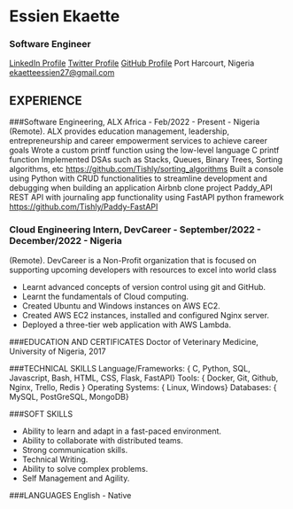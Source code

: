 # Essien Ekaette
### Software Engineer
[LinkedIn Profile](https://www.linkedin.com/in/ekaette-essien/)
[Twitter Profile](https://twitter.com/TinnieTweety)
[GitHub Profile](https://github.com/Tishly)
Port Harcourt, Nigeria
ekaetteessien27@gmail.com

## EXPERIENCE
###Software Engineering, ALX Africa - Feb/2022 - Present - Nigeria (Remote).
ALX provides education management, leadership, entrepreneurship and career empowerment services to
achieve career goals
 Wrote a custom printf function using the low-level language C
 printf function
 Implemented DSAs such as Stacks, Queues, Binary Trees, Sorting algorithms, etc
 https://github.com/Tishly/sorting_algorithms
 Built a console using Python with CRUD functionalities to streamline development and
debugging when building an application
 Airbnb clone project
 Paddy_API REST API with journaling app functionality using FastAPI python framework
 https://github.com/Tishly/Paddy-FastAPI


### Cloud Engineering Intern, DevCareer - September/2022 - December/2022 - Nigeria
(Remote).
DevCareer is a Non-Profit organization that is focused on supporting upcoming developers with
resources to excel into world class
 - Learnt advanced concepts of version control using git and GitHub.
 - Learnt the fundamentals of Cloud computing.
 - Created Ubuntu and Windows instances on AWS EC2.
 - Created AWS EC2 instances, installed and configured Nginx server.
 - Deployed a three-tier web application with AWS Lambda.

###EDUCATION AND CERTIFICATES
Doctor of Veterinary Medicine, University of Nigeria, 2017

###TECHNICAL SKILLS
Language/Frameworks: { C, Python, SQL, Javascript, Bash, HTML, CSS, Flask, FastAPI}
Tools: { Docker, Git, Github, Nginx, Trello, Redis }
Operating Systems: { Linux, Windows}
Databases: { MySQL, PostGreSQL, MongoDB}

###SOFT SKILLS
- Ability to learn and adapt in a fast-paced environment.
- Ability to collaborate with distributed teams.
- Strong communication skills.
- Technical Writing.
- Ability to solve complex problems.
- Self Management and Agility.

###LANGUAGES
English - Native
